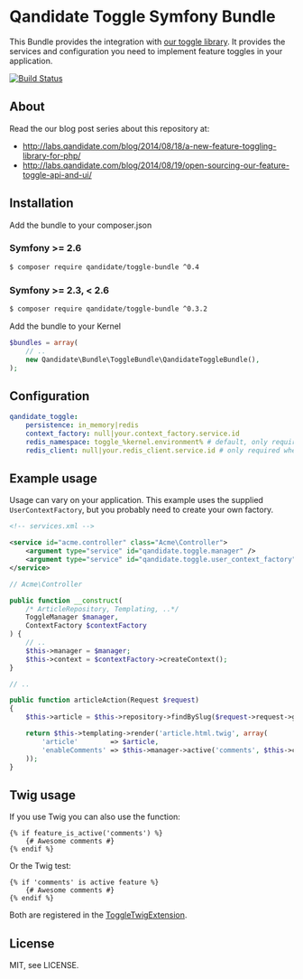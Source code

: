 # Qandidate Toggle Symfony Bundle

This Bundle provides the integration with [our toggle library]. It provides the
services and configuration you need to implement feature toggles in your
application.

[![Build Status](https://travis-ci.org/qandidate-labs/qandidate-toggle-bundle.svg?branch=master)](https://travis-ci.org/qandidate-labs/qandidate-toggle-bundle)

[our toggle library]: https://github.com/qandidate-labs/qandidate-toggle

## About

Read the our blog post series about this repository at:
- http://labs.qandidate.com/blog/2014/08/18/a-new-feature-toggling-library-for-php/
- http://labs.qandidate.com/blog/2014/08/19/open-sourcing-our-feature-toggle-api-and-ui/

## Installation

Add the bundle to your composer.json

### Symfony >= 2.6

```bash
$ composer require qandidate/toggle-bundle ^0.4
```

### Symfony >= 2.3, < 2.6

```bash
$ composer require qandidate/toggle-bundle ^0.3.2
```

Add the bundle to your Kernel

```php
$bundles = array(
    // ..
    new Qandidate\Bundle\ToggleBundle\QandidateToggleBundle(),
);
```
## Configuration

```yaml
qandidate_toggle:
    persistence: in_memory|redis
    context_factory: null|your.context_factory.service.id
    redis_namespace: toggle_%kernel.environment% # default, only required when persistence = redis
    redis_client: null|your.redis_client.service.id # only required when persistence = redis
```

## Example usage

Usage can vary on your application. This example uses the supplied
`UserContextFactory`, but you probably need to create your own factory.

```xml
<!-- services.xml -->

<service id="acme.controller" class="Acme\Controller">
    <argument type="service" id="qandidate.toggle.manager" />
    <argument type="service" id="qandidate.toggle.user_context_factory" />
</service>
```

```php
// Acme\Controller

public function __construct(
    /* ArticleRepository, Templating, ..*/ 
    ToggleManager $manager, 
    ContextFactory $contextFactory
) {
    // ..
    $this->manager = $manager;
    $this->context = $contextFactory->createContext();
}

// ..

public function articleAction(Request $request)
{
    $this->article = $this->repository->findBySlug($request->request->get('slug'));

    return $this->templating->render('article.html.twig', array(
        'article'        => $article,
        'enableComments' => $this->manager->active('comments', $this->context),
    ));
}
```

## Twig usage

If you use Twig you can also use the function:

```jinja
{% if feature_is_active('comments') %}
    {# Awesome comments #}
{% endif %}
```
Or the Twig test:

```jinja
{% if 'comments' is active feature %}
    {# Awesome comments #}
{% endif %}
```

Both are registered in the [ToggleTwigExtension](Twig/ToggleTwigExtension.php).

## License

MIT, see LICENSE.
